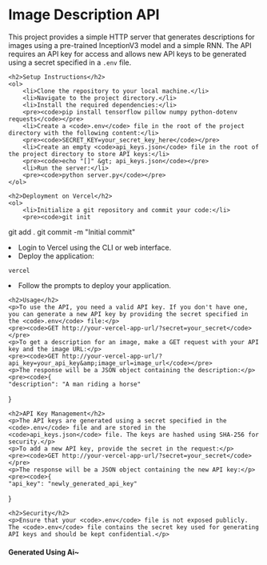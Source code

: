 <h1>Image Description API</h1>
    <p>This project provides a simple HTTP server that generates descriptions for images using a pre-trained InceptionV3 model and a simple RNN. The API requires an API key for access and allows new API keys to be generated using a secret specified in a <code>.env</code> file.</p>

    <h2>Setup Instructions</h2>
    <ol>
        <li>Clone the repository to your local machine.</li>
        <li>Navigate to the project directory.</li>
        <li>Install the required dependencies:</li>
        <pre><code>pip install tensorflow pillow numpy python-dotenv requests</code></pre>
        <li>Create a <code>.env</code> file in the root of the project directory with the following content:</li>
        <pre><code>SECRET_KEY=your_secret_key_here</code></pre>
        <li>Create an empty <code>api_keys.json</code> file in the root of the project directory to store API keys:</li>
        <pre><code>echo "[]" &gt; api_keys.json</code></pre>
        <li>Run the server:</li>
        <pre><code>python server.py</code></pre>
    </ol>

    <h2>Deployment on Vercel</h2>
    <ol>
        <li>Initialize a git repository and commit your code:</li>
        <pre><code>git init
git add .
git commit -m "Initial commit"</code></pre>
        <li>Login to Vercel using the CLI or web interface.</li>
        <li>Deploy the application:</li>
        <pre><code>vercel</code></pre>
        <li>Follow the prompts to deploy your application.</li>
    </ol>

    <h2>Usage</h2>
    <p>To use the API, you need a valid API key. If you don't have one, you can generate a new API key by providing the secret specified in the <code>.env</code> file:</p>
    <pre><code>GET http://your-vercel-app-url/?secret=your_secret</code></pre>
    <p>To get a description for an image, make a GET request with your API key and the image URL:</p>
    <pre><code>GET http://your-vercel-app-url/?api_key=your_api_key&amp;image_url=image_url</code></pre>
    <p>The response will be a JSON object containing the description:</p>
    <pre><code>{
    "description": "A man riding a horse"
}</code></pre>

    <h2>API Key Management</h2>
    <p>The API keys are generated using a secret specified in the <code>.env</code> file and are stored in the <code>api_keys.json</code> file. The keys are hashed using SHA-256 for security.</p>
    <p>To add a new API key, provide the secret in the request:</p>
    <pre><code>GET http://your-vercel-app-url/?secret=your_secret</code></pre>
    <p>The response will be a JSON object containing the new API key:</p>
    <pre><code>{
    "api_key": "newly_generated_api_key"
}</code></pre>

    <h2>Security</h2>
    <p>Ensure that your <code>.env</code> file is not exposed publicly. The <code>.env</code> file contains the secret key used for generating API keys and should be kept confidential.</p>


<h4>
    Generated Using Ai~
</h4>